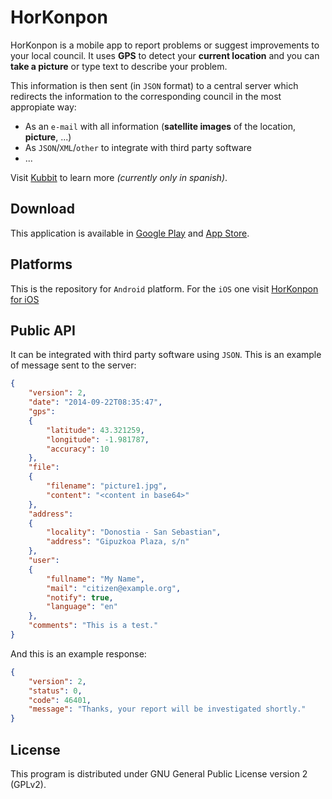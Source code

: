 # HorKonpon

HorKonpon is a mobile app to report problems or suggest improvements to your local council. It uses **GPS** to detect your **current location** and you can **take a picture** or type text to describe your problem.

This information is then sent (in `JSON` format) to a central server which redirects the information to the corresponding council in the most appropiate way:
- As an `e-mail` with all information (**satellite images** of the location, **picture**, ...)
- As `JSON`/`XML`/`other` to integrate with third party software
- ...

Visit [Kubbit](http://kubbit.com/horkonpon/) to learn more *(currently only in spanish)*.

## Download
This application is available in [Google Play](https://play.google.com/store/apps/details?id=com.kubbit.horkonpon) and [App Store](https://itunes.apple.com/es/app/horkonpon/id860821031?mt=8).

## Platforms
This is the repository for `Android` platform. For the `iOS` one visit [HorKonpon for iOS](https://github.com/kubbit/horkonpon.ios)

## Public API
It can be integrated with third party software using `JSON`. This is an example of message sent to the server:

```json
{
	"version": 2,
	"date": "2014-09-22T08:35:47",
	"gps":
	{
		"latitude": 43.321259,
		"longitude": -1.981787,
		"accuracy": 10
	},
	"file":
	{
		"filename": "picture1.jpg",
		"content": "<content in base64>"
	},
	"address":
	{
		"locality": "Donostia - San Sebastian",
		"address": "Gipuzkoa Plaza, s/n"
	},
	"user":
	{
		"fullname": "My Name",
		"mail": "citizen@example.org",
		"notify": true,
		"language": "en"
	},
	"comments": "This is a test."
}
```

And this is an example response:
```json
{
	"version": 2,
	"status": 0,
	"code": 46401,
	"message": "Thanks, your report will be investigated shortly."
}
```

## License
This program is distributed under GNU General Public License version 2 (GPLv2).
